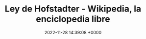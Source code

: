 ---
title: "Ley de Hofstadter - Wikipedia, la enciclopedia libre"
link: "https://es.wikipedia.org/wiki/Ley_de_Hofstadter"
date: "2022-11-28 14:39:08 +0000"
---